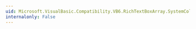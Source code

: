 ```yaml
---
uid: Microsoft.VisualBasic.Compatibility.VB6.RichTextBoxArray.SystemColorsChanged
internalonly: False
---
```

